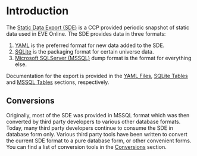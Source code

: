 # Introduction
The [Static Data Export (SDE)](https://developers.eveonline.com/resource/resources) is a CCP provided periodic snapshot of static data used in EVE Online. 
The SDE provides data in three formats:

1. [YAML](http://en.wikipedia.org/wiki/YAML) is the preferred format for new data added to the SDE.
2. [SQLite](https://www.sqlite.org/) is the packaging format for certain universe data.
3. [Microsoft SQLServer (MSSQL)](https://en.wikipedia.org/wiki/Microsoft_SQL_Server) dump format is the format for everything else.

Documentation for the export is provided in the [YAML Files](yaml/index.md), [SQLite Tables](sqlite/index.md) and [MSSQL Tables](mssql/index.md) sections, respectively.

## Conversions
Originally, most of the SDE was provided in MSSQL format which was then converted by third party developers to various other database formats.
Today, many third party developers continue to consume the SDE in database form only. Various third party tools have been written to
convert the current SDE format to a pure database form, or other convenient forms.  You can find a list of conversion tools
in the [Conversions](conversions.md) section.
